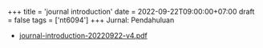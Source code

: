 +++
title = 'journal introduction'
date = 2022-09-22T09:00:00+07:00
draft = false
tags = ['nt6094']
+++
Jurnal: Pendahuluan
<!--more-->

+ [journal-introduction-20220922-v4.pdf](https://zenodo.org/doi/10.5281/zenodo.7103264)
